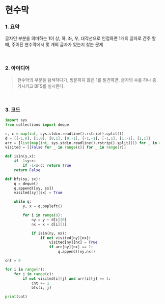 # 현수막

### 1. 요약

글자인 부분을 의미하는 1이 상, 하, 좌, 우, 대각선으로 인접하면 1개의 글자로 간주 할 때, 주어진 현수막에서 몇 개의 글자가 있는지 찾는 문제

<br/>

### 2. 아이디어

>
>
>현수막의 부분을 탐색하다가, 방문하지 않은 1를 발견하면, 글자의 수를 하나 증가시키고 BFS를 실시한다.

<br/>

### 3. 코드

```python
import sys
from collections import deque

r, c = map(int, sys.stdin.readline().rstrip().split())
d = [[-1,0], [1,0], [0,1], [0,-1], [-1,-1], [-1,1], [1,-1], [1,1]]
arr = [list(map(int, sys.stdin.readline().rstrip().split())) for _ in range(r)]
visited = [[False for _ in range(c)] for _ in range(r)]

def isin(y,x):
    if -1<y<r:
        if -1<x<c: return True
    return False

def bfs(sy, sx):
    q = deque()
    q.append([sy, sx])
    visited[sy][sx] = True

    while q:
        y, x = q.popleft()

        for i in range(8):
            ny = y + d[i][0]
            nx = x + d[i][1]

            if isin(ny, nx):
                if not visited[ny][nx]:
                    visited[ny][nx] = True
                    if arr[ny][nx] == 1:
                        q.append([ny,nx])

cnt = 0

for i in range(r):
    for j in range(c):
        if not visited[i][j] and arr[i][j] == 1:
            cnt += 1
            bfs(i, j)

print(cnt)
```


